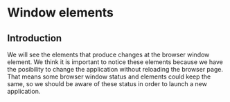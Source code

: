 Window elements
===============

## Introduction

We will see the elements that produce changes at the browser window element. We think it is important to notice these elements because we have the posibility to change the application without reloading the browser page. That means some browser window status and elements could keep the same, so we should be aware of these status in order to launch a new application.